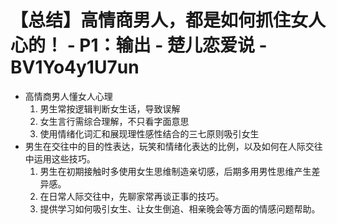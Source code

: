# 【总结】高情商男人，都是如何抓住女人心的！ - P1：输出 - 楚儿恋爱说 - BV1Yo4y1U7un

-   高情商男人懂女人心理
    1.  男生常按逻辑判断女生话，导致误解
    2.  女生言行需综合理解，不只看字面意思
    3.  使用情绪化词汇和展现理性感性结合的三七原则吸引女生
-   男生在交往中的目的性表达，玩笑和情绪化表达的比例，以及如何在人际交往中运用这些技巧。
    1.  男生在初期接触时多使用女生思维制造亲切感，后期多用男性思维产生差异感。
    2.  在日常人际交往中，先聊家常再谈正事的技巧。
    3.  提供学习如何吸引女生、让女生倒追、相亲晚会等方面的情感问题帮助。